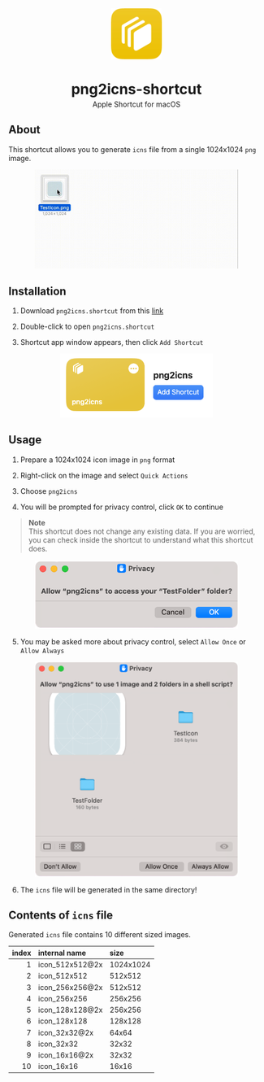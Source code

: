 <div align="center">
  <img src="imgs/icon.png" width="100px">
  <h1>png2icns-shortcut</h1>
  <p style="margin-top: -15px;">Apple Shortcut for macOS</p>
</div>

## About
This shortcut allows you to generate `icns` file from a single 1024x1024 `png` image.  
<div align="center">
  <img src="imgs/screenrecord1.gif" width="400px">
</div>

## Installation
1. Download `png2icns.shortcut` from this [link](png2icns.shortcut)

2. Double-click to open `png2icns.shortcut`

3. Shortcut app window appears, then click `Add Shortcut`  
<div align="center">
  <img src="imgs/screenshot1.png" width="300px">
</div>

## Usage
1. Prepare a 1024x1024 icon image in `png` format

2. Right-click on the image and select `Quick Actions`

3. Choose `png2icns`

4. You will be prompted for privacy control, click `OK` to continue  
> **Note**  
This shortcut does not change any existing data. If you are worried, you can check inside the shortcut to understand what this shortcut does.

<div align="center">
  <img src="imgs/screenshot2.png" width="400px">
</div>

5. You may be asked more about privacy control, select `Allow Once` or `Allow Always`  
<div align="center">
  <img src="imgs/screenshot3.png" width="400px">
</div>

6. The `icns` file will be generated in the same directory!

## Contents of `icns` file
Generated `icns` file contains 10 different sized images.  
<div align="center">

| index | internal name | size |
| ---: | :--- | :--- |
| 1 | icon_512x512@2x | 1024x1024 |
| 2 | icon_512x512 | 512x512 |
| 3 | icon_256x256@2x | 512x512 |
| 4 | icon_256x256 | 256x256 |
| 5 | icon_128x128@2x | 256x256 |
| 6 | icon_128x128 | 128x128 |
| 7 | icon_32x32@2x | 64x64 |
| 8 | icon_32x32 | 32x32 |
| 9 | icon_16x16@2x | 32x32 |
| 10 | icon_16x16 | 16x16 |

</div>